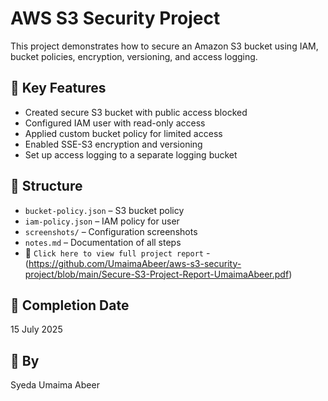 # AWS S3 Security Project

This project demonstrates how to secure an Amazon S3 bucket using IAM, bucket policies, encryption, versioning, and access logging.

## 🔐 Key Features
- Created secure S3 bucket with public access blocked
- Configured IAM user with read-only access
- Applied custom bucket policy for limited access
- Enabled SSE-S3 encryption and versioning
- Set up access logging to a separate logging bucket

## 📁 Structure
- `bucket-policy.json` – S3 bucket policy
- `iam-policy.json` – IAM policy for user
- `screenshots/` – Configuration screenshots
- `notes.md` – Documentation of all steps
- 📄 `Click here to view full project report` -(https://github.com/UmaimaAbeer/aws-s3-security-project/blob/main/Secure-S3-Project-Report-UmaimaAbeer.pdf)


## 📅 Completion Date
15 July 2025

## 👤 By
Syeda Umaima Abeer

